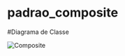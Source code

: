 # padrao_composite

#Diagrama de Classe

![Composite](https://user-images.githubusercontent.com/80372910/234132103-339c136b-ce33-41cf-8a0e-ee2c22dc9a44.jpeg)
